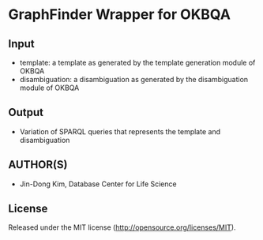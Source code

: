 GraphFinder Wrapper for OKBQA
=============================

Input
-----

* template: a template as generated by the template generation module of OKBQA
* disambiguation: a disambiguation as generated by the disambiguation module of OKBQA

Output
------

* Variation of SPARQL queries that represents the template and disambiguation

AUTHOR(S)
---------

* Jin-Dong Kim, Database Center for Life Science

License
-------

Released under the MIT license (http://opensource.org/licenses/MIT).
